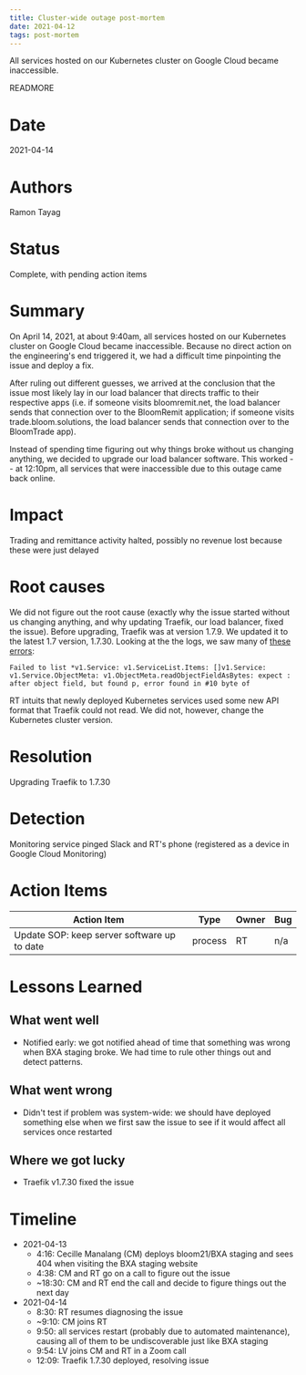```yaml
---
title: Cluster-wide outage post-mortem
date: 2021-04-12
tags: post-mortem
---
```


All services hosted on our Kubernetes cluster on Google Cloud became inaccessible.

READMORE

# Date
2021-04-14

# Authors
Ramon Tayag

# Status
Complete, with pending action items

# Summary
On April 14, 2021, at about 9:40am, all services hosted on our Kubernetes cluster on Google Cloud became inaccessible. Because no direct action on the engineering's end triggered it, we had a difficult time pinpointing the issue and deploy a fix.

After ruling out different guesses, we arrived at the conclusion that the issue most likely lay in our load balancer that directs traffic to their respective apps (i.e. if someone visits bloomremit.net, the load balancer sends that connection over to the BloomRemit application; if someone visits trade.bloom.solutions, the load balancer sends that connection over to the BloomTrade app).

Instead of spending time figuring out why things broke without us changing anything, we decided to upgrade our load balancer software. This worked -- at 12:10pm, all services that were inaccessible due to this outage came back online.

# Impact
Trading and remittance activity halted, possibly no revenue lost because these were just delayed

# Root causes
We did not figure out the root cause (exactly why the issue started without us changing anything, and why updating Traefik, our load balancer, fixed the issue). Before upgrading, Traefik was at version 1.7.9. We updated it to the latest 1.7 version, 1.7.30. Looking at the the logs, we saw many of [these errors](https://console.cloud.google.com/logs/query;cursorTimestamp=2021-04-14T03:12:54.520817Z;query=resource.type%3D%22k8s_container%22%20resource.labels.cluster_name%3D%22bloom-general%22%20resource.labels.namespace_name%3D%22kube-system%22%20resource.labels.container_name%3D%22lb-traefik%22%0Atimestamp%3D%222021-04-14T03:12:53.515318Z%22%0AinsertId%3D%224gesh6fv4xtw1%22;timeRange=2021-04-14T03:12:57.842Z%2F2021-04-14T03:12:57.842Z--PT1H?project=bloom-general):

```
Failed to list *v1.Service: v1.ServiceList.Items: []v1.Service: v1.Service.ObjectMeta: v1.ObjectMeta.readObjectFieldAsBytes: expect : after object field, but found p, error found in #10 byte of
```

RT intuits that newly deployed Kubernetes services used some new API format that Traefik could not read. We did not, however, change the Kubernetes cluster version.

# Resolution
Upgrading Traefik to 1.7.30

# Detection
Monitoring service pinged Slack and RT's phone (registered as a device in Google Cloud Monitoring)

# Action Items

| Action Item                                 | Type    | Owner | Bug |
|---------------------------------------------|---------|-------|-----|
| Update SOP: keep server software up to date | process | RT    | n/a |

# Lessons Learned

## What went well
- Notified early: we got notified ahead of time that something was wrong when BXA staging broke. We had time to rule other things out and detect patterns.

## What went wrong
- Didn't test if problem was system-wide: we should have deployed something else when we first saw the issue to see if it would affect all services once restarted

## Where we got lucky
- Traefik v1.7.30 fixed the issue

# Timeline
- 2021-04-13
  - 4:16: Cecille Manalang (CM) deploys bloom21/BXA staging and sees 404 when visiting the BXA staging website
  - 4:38: CM and RT go on a call to figure out the issue
  - ~18:30: CM and RT end the call and decide to figure things out the next day
- 2021-04-14
  - 8:30: RT resumes diagnosing the issue
  - ~9:10: CM joins RT
  - 9:50: all services restart (probably due to automated maintenance), causing all of them to be undiscoverable just like BXA staging
  - 9:54: LV joins CM and RT in a Zoom call
  - 12:09: Traefik 1.7.30 deployed, resolving issue
